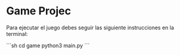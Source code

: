 # Game Projec

Para ejecutar el juego debes seguir las siguiente instrucciones en la terminal:

´´´sh
cd game
python3 main.py
´´´

